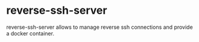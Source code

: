 reverse-ssh-server
==================

reverse-ssh-server allows to manage reverse ssh connections and provide a
docker container.
